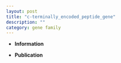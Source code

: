 ```yaml
---
layout: post
title: "c-terminally_encoded_peptide_gene"
description: ""
category: gene family
---
```


* **Information**  

* **Publication**  


